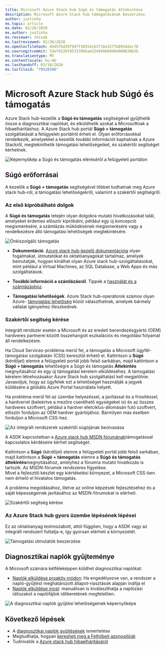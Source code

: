 ```yaml
---
title: Microsoft Azure Stack hub Súgó és támogatás áttekintése
description: Microsoft Azure Stack hub támogatásának beszerzése.
author: justinha
ms.topic: article
ms.date: 02/26/2020
ms.author: justinha
ms.reviewer: shisab
ms.lastreviewed: 02/26/2020
ms.openlocfilehash: d4d5fbd3979d7f30354cb3716e3277b895ddac78
ms.sourcegitcommit: 53efd12bf453378b6a4224949b60d6e90003063b
ms.translationtype: MT
ms.contentlocale: hu-HU
ms.lasthandoff: 03/18/2020
ms.locfileid: "79520396"
---
```

# <a name="microsoft-azure-stack-hub-help-and-support"></a>Microsoft Azure Stack hub Súgó és támogatás

Azure Stack hub-kezelők a **Súgó és támogatás** segítségével gyűjthetik össze a diagnosztikai naplókat, és elküldhetik azokat a Microsoftnak a hibaelhárításhoz. A Azure Stack hub portál **Súgó + támogatás** szolgáltatását a felügyeleti portálról érheti el. Olyan erőforrásokkal rendelkezik, amelyekkel a kezelők további információt kaphatnak a Azure Stackről, megtekinthetik támogatási lehetőségeiket, és szakértői segítséget kérhetnek.  

![Képernyőkép a Súgó és támogatás eléréséről a felügyeleti portálon](media/azure-stack-help-and-support/help-and-support.png)

## <a name="help-resources"></a>Súgó erőforrásai 

A kezelők a **Súgó + támogatás** segítségével többet tudhatnak meg Azure stack hub-ról, a támogatási lehetőségekről, valamint a szakértői segítségről. 

### <a name="things-to-try-first"></a>Az első kipróbálható dolgok

A **Súgó és támogatás** tetején olyan dolgokra mutató hivatkozásokat talál, amelyeket érdemes először kipróbálni, például egy új koncepció megismerésére, a számlázás működésének megismerésére vagy a rendelkezésre álló támogatási lehetőségek megtekintésére. 

![Önkiszolgáló támogatás](media/azure-stack-help-and-support/get-support-tiles.png)

- **Dokumentáció**. [Azure stack hub-kezelő dokumentációja](index.yml) olyan fogalmakat, útmutatókat és oktatóanyagokat tartalmaz, amelyek bemutatják, hogyan kínálhat olyan Azure stack hub-szolgáltatásokat, mint például a Virtual Machines, az SQL Database, a Web Apps és más szolgáltatások. 

- **További információ a számlázásról**. Tippek a [használat és a számlázáshoz](azure-stack-billing-and-chargeback.md).

- **Támogatási lehetőségek**. Azure Stack hub-operátorok számos olyan Azure- [támogatási lehetőség](https://aka.ms/azstacksupport) közül választhatnak, amelyek bármely vállalat igényeihez illeszkednek. 


### <a name="get-expert-help"></a>Szakértői segítség kérése 

Integrált rendszer esetén a Microsoft és az eredeti berendezésgyártó (OEM) hardveres partnerei között összehangolt eszkalációs és megoldási folyamat áll rendelkezésre.

Ha Cloud Services-probléma merül fel, a támogatás a Microsoft ügyfél-támogatási szolgálatán (CSS) keresztül érhető el. Kattintson a **Súgó** (kérdőjel) elemre a felügyeleti portál jobb felső sarkában, majd kattintson a **Súgó + támogatás** lehetőségre a Súgó és támogatás **Áttekintés** megnyitásához és egy új támogatási kérelem elküldéséhez. A támogatási kérelem létrehozásakor Azure Stack hub szolgáltatást kell megjelölnie. Javasoljuk, hogy az ügyfelek ezt a lehetőséget használják a jegyek küldésére a globális Azure Portal használata helyett. 

Ha probléma merül fel az üzembe helyezéssel, a javítással és a frissítéssel, a hardverrel (beleértve a mezőre cserélhető egységeket is) és az összes hardveres szoftvert, például a hardver életciklus-állomásán futó szoftvert, először forduljon az OEM hardver gyártójához. Bármilyen más esetben forduljon a Microsoft CSS-hez.

![Az integrált rendszerek szakértői súgójának beolvasása](media/azure-stack-help-and-support/get-support-integrated.png)

A ASDK kapcsolatban a [Azure stack hub MSDN fórumának](https://social.msdn.microsoft.com/Forums/azure/home?forum=azurestack)támogatással kapcsolatos kérdéseire kérhet segítséget. 

Kattintson a **Súgó** (kérdőjel) elemre a felügyeleti portál jobb felső sarkában, majd kattintson a **Súgó + támogatás** elemre a **Súgó és támogatás áttekintés**megnyitásához, amelyhez a fórumra mutató hivatkozás is tartozik. Az MSDN-fórumok rendszeres figyelése.  
Mivel a fejlesztői készlet egy kiértékelési környezet, a Microsoft CSS-ben nem érhető el hivatalos támogatás.

A probléma megoldásához, illetve az online képzések fejlesztéséhez és a saját képességeinek javításához az MSDN-fórumokat is elérheti. 

![Szakértői segítség kérése](media/azure-stack-help-and-support/get-support-cards.png)

### <a name="get-up-to-speed-with-azure-stack-hub"></a>Az Azure Stack hub gyors üzembe lépésének lépései

Ez az oktatóanyag testreszabott, attól függően, hogy a ASDK vagy az integrált rendszert futtatja-e, így gyorsan elérheti a környezetét. 

![Támogatási útmutatók beszerzése](media/azure-stack-help-and-support/get-support-tutorials.png)

## <a name="diagnostic-log-collection"></a>Diagnosztikai naplók gyűjteménye

A Microsoft számára kétféleképpen küldhet diagnosztikai naplókat: 

- [Naplók elküldése proaktív módon](azure-stack-configure-automatic-diagnostic-log-collection-tzl.md): Ha engedélyezve van, a rendszer a napló-gyűjtést meghatározott állapot-riasztások alapján indítja el 
- [Naplók elküldése most](azure-stack-configure-on-demand-diagnostic-log-collection-portal-tzl.md): manuálisan is kiválaszthatja a naplózási időszakot a naplófájlok időkeretének megfelelően.

![A diagnosztikai naplók gyűjtési lehetőségeinek képernyőképe](media/azure-stack-help-and-support/banner-enable-automatic-log-collection.png)


## <a name="next-steps"></a>Következő lépések

- A [diagnosztikai naplók gyűjtésének](azure-stack-diagnostic-log-collection-overview-tzl.md) ismertetése
- Megtudhatja, hogyan [keresheti meg a Felhőbeli azonosítóját](azure-stack-find-cloud-id.md)
- Tudnivalók a [Azure stack hub hibaelhárításáról](azure-stack-troubleshooting.md)
